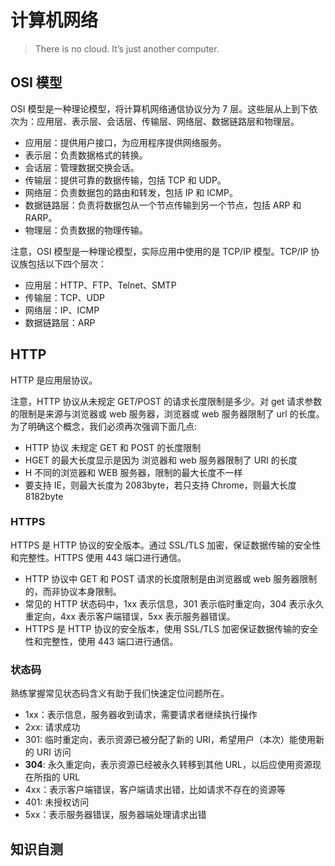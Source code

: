 # 计算机网络

> There is no cloud. It’s just another computer.

## OSI 模型

OSI 模型是一种理论模型，将计算机网络通信协议分为 7 层。这些层从上到下依次为：应用层、表示层、会话层、传输层、网络层、数据链路层和物理层。

-   应用层：提供用户接口，为应用程序提供网络服务。
-   表示层：负责数据格式的转换。
-   会话层：管理数据交换会话。
-   传输层：提供可靠的数据传输，包括 TCP 和 UDP。
-   网络层：负责数据包的路由和转发，包括 IP 和 ICMP。
-   数据链路层：负责将数据包从一个节点传输到另一个节点，包括 ARP 和 RARP。
-   物理层：负责数据的物理传输。

注意，OSI 模型是一种理论模型，实际应用中使用的是 TCP/IP 模型。TCP/IP 协议族包括以下四个层次：

-   应用层：HTTP、FTP、Telnet、SMTP
-   传输层：TCP、UDP
-   网络层：IP、ICMP
-   数据链路层：ARP

## HTTP

HTTP 是应用层协议。

注意，HTTP 协议从未规定 GET/POST 的请求长度限制是多少。对 get 请求参数的限制是来源与浏览器或 web 服务器，浏览器或 web 服务器限制了 url 的长度。为了明确这个概念，我们必须再次强调下面几点:

-   HTTP 协议 未规定 GET 和 POST 的长度限制
-   HGET 的最大长度显示是因为 浏览器和 web 服务器限制了 URI 的长度
-   H 不同的浏览器和 WEB 服务器，限制的最大长度不一样
-   要支持 IE，则最大长度为 2083byte，若只支持 Chrome，则最大长度 8182byte

### HTTPS

HTTPS 是 HTTP 协议的安全版本。通过 SSL/TLS 加密，保证数据传输的安全性和完整性。HTTPS 使用 443 端口进行通信。

-   HTTP 协议中 GET 和 POST 请求的长度限制是由浏览器或 web 服务器限制的，而非协议本身限制。
-   常见的 HTTP 状态码中，1xx 表示信息，301 表示临时重定向，304 表示永久重定向，4xx 表示客户端错误，5xx 表示服务器错误。
-   HTTPS 是 HTTP 协议的安全版本，使用 SSL/TLS 加密保证数据传输的安全性和完整性，使用 443 端口进行通信。

### 状态码

熟练掌握常见状态码含义有助于我们快速定位问题所在。

-   1xx：表示信息，服务器收到请求，需要请求者继续执行操作
-   2xx: 请求成功
-   301: 临时重定向，表示资源已被分配了新的 URI，希望用户（本次）能使用新的 URI 访问
-   **304**: 永久重定向，表示资源已经被永久转移到其他 URL，以后应使用资源现在所指的 URL
-   4xx：表示客户端错误，客户端请求出错，比如请求不存在的资源等
-   401: 未授权访问
-   5xx：表示服务器错误，服务器端处理请求出错

## 知识自测
